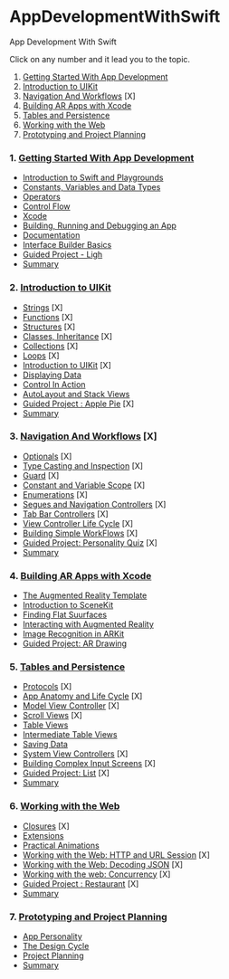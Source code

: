 # AppDevelopmentWithSwift

App Development With Swift

Click on any number and it lead you to the topic.

1. [Getting Started With App Development]()
2. [Introduction to UIKit]()
3. [Navigation And Workflows](https://github.com/c4arl0s/NavigationAndWorkflows) [X]
4. [Building AR Apps with Xcode]()
5. [Tables and Persistence]()
6. [Working with the Web]()
7. [Prototyping and Project Planning]()


### 1. [Getting Started With App Development]()
   * [Introduction to Swift and Playgrounds]()
   * [Constants, Variables and Data Types]()
   * [Operators]()
   * [Control Flow]()
   * [Xcode]()
   * [Building, Running and Debugging an App]()
   * [Documentation]()
   * [Interface Builder Basics]()
   * [Guided Project - Ligh]()
   * [Summary]()
### 2. [Introduction to UIKit]()
   * [Strings](https://github.com/c4arl0s/Swift#string--menu) [X]
   * [Functions](https://github.com/c4arl0s/Swift#functions) [X]
   * [Structures](https://github.com/c4arl0s/Swift#structures--menu) [X]
   * [Classes, Inheritance](https://github.com/c4arl0s/Swift#classes-and-inheritance--menu) [X]
   * [Collections](https://github.com/c4arl0s/Swift#collections--menu) [X]
   * [Loops](https://github.com/c4arl0s/Swift#loops) [X]
   * [Introduction to UIKit](https://github.com/c4arl0s/IntroductionToUIKit) [X]
   * [Displaying Data]()
   * [Control In Action]()
   * [AutoLayout and Stack Views](https://github.com/c4arl0s/AutoLayoutsAndStackViews)
   * [Guided Project : Apple Pie](https://github.com/c4arl0s/ApplePieApp) [X]
   * [Summary]()
### 3. [Navigation And Workflows](https://github.com/c4arl0s/NavigationAndWorkflows) [X]
   * [Optionals](https://github.com/c4arl0s/Optionals) [X]
   * [Type Casting and Inspection](https://github.com/c4arl0s/TypeCastingAndInspection) [X]
   * [Guard](https://github.com/c4arl0s/Guard) [X]
   * [Constant and Variable Scope](https://github.com/c4arl0s/ConstantAndVariableScope) [X]
   * [Enumerations](https://github.com/c4arl0s/Enumerationshttps://github.com/c4arl0s/Enumerations) [X]
   * [Segues and Navigation Controllers](https://github.com/c4arl0s/SeguesAndNavigationControllers) [X]
   * [Tab Bar Controllers](https://github.com/c4arl0s/TabBarControllers) [X]
   * [View Controller Life Cycle](https://github.com/c4arl0s/ViewControllerLifeCycle) [X]
   * [Building Simple WorkFlows](https://github.com/c4arl0s/BuildingSimpleWorkflows) [X]
   * [Guided Project: Personality Quiz](https://github.com/c4arl0s/PersonalityQuiz) [X]
   * [Summary]()
### 4. [Building AR Apps with Xcode]()
   * [The Augmented Reality Template]()
   * [Introduction to SceneKit]()
   * [Finding Flat Suurfaces]()
   * [Interacting with Augmented Reality]()
   * [Image Recognition in ARKit]()
   * [Guided Project: AR Drawing]()
### 5. [Tables and Persistence]()
   * [Protocols](https://github.com/c4arl0s/Protocols) [X]
   * [App Anatomy and Life Cycle](https://github.com/c4arl0s/AppAnatomyAndLifeCycle) [X]
   * [Model View Controller](https://github.com/c4arl0s/Model_View_Controller) [X]
   * [Scroll Views](https://github.com/c4arl0s/ScrollViews) [X]
   * [Table Views](https://github.com/c4arl0s/TableViews#table-views---content)
   * [Intermediate Table Views](https://github.com/c4arl0s/IntermediateTableViews#intermediate-table-views---content)
   * [Saving Data]()
   * [System View Controllers](https://github.com/c4arl0s/SystemViewControllers) [X]
   * [Building Complex Input Screens](https://github.com/c4arl0s/BuildingComplexInputScreens) [X]
   * [Guided Project: List](https://github.com/c4arl0s/ToDoListApp) [X]
   * [Summary]()
### 6. [Working with the Web]()
   * [Closures](https://github.com/c4arl0s/Closures) [X]
   * [Extensions]()
   * [Practical Animations]()
   * [Working with the Web: HTTP and URL Session](https://github.com/c4arl0s/WorkingWithTheWebHTTPandURLSession) [X] 
   * [Working with the Web: Decoding JSON](https://github.com/c4arl0s/WorkingWithTheWebDecodingJSON) [X] 
   * [Working with the web: Concurrency](https://github.com/c4arl0s/WorkingWithTheWebConcurrency) [X] 
   * [Guided Project : Restaurant](https://github.com/c4arl0s/RestaurantApp) [X] 
   * [Summary]()
### 7. [Prototyping and Project Planning]()
   * [App Personality]()
   * [The Design Cycle]()
   * [Project Planning]()
   * [Summary]()

